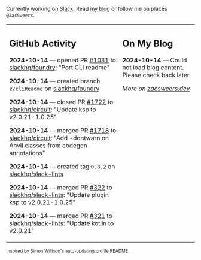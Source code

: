 Currently working on [Slack](https://slack.com/). Read [my blog](https://zacsweers.dev/) or follow me on places `@ZacSweers`.

<table><tr><td valign="top" width="60%">

## GitHub Activity
<!-- githubActivity starts -->
**2024-10-14** — opened PR [#1031](https://github.com/slackhq/foundry/pull/1031) to [slackhq/foundry](https://github.com/slackhq/foundry): "Port CLI readme"

**2024-10-14** — created branch `z/cliReadme` on [slackhq/foundry](https://github.com/slackhq/foundry)

**2024-10-14** — closed PR [#1722](https://github.com/slackhq/circuit/pull/1722) to [slackhq/circuit](https://github.com/slackhq/circuit): "Update ksp to v2.0.21-1.0.25"

**2024-10-14** — merged PR [#1718](https://github.com/slackhq/circuit/pull/1718) to [slackhq/circuit](https://github.com/slackhq/circuit): "Add -dontwarn on Anvil classes from codegen annotations"

**2024-10-14** — created tag `0.8.2` on [slackhq/slack-lints](https://github.com/slackhq/slack-lints)

**2024-10-14** — merged PR [#322](https://github.com/slackhq/slack-lints/pull/322) to [slackhq/slack-lints](https://github.com/slackhq/slack-lints): "Update plugin ksp to v2.0.21-1.0.25"

**2024-10-14** — merged PR [#321](https://github.com/slackhq/slack-lints/pull/321) to [slackhq/slack-lints](https://github.com/slackhq/slack-lints): "Update kotlin to v2.0.21"
<!-- githubActivity ends -->
</td><td valign="top" width="40%">

## On My Blog
<!-- blog starts -->
**2024-10-14** — Could not load blog content. Please check back later.
<!-- blog ends -->
_More on [zacsweers.dev](https://zacsweers.dev/)_
</td></tr></table>

<sub><a href="https://simonwillison.net/2020/Jul/10/self-updating-profile-readme/">Inspired by Simon Willison's auto-updating profile README.</a></sub>
